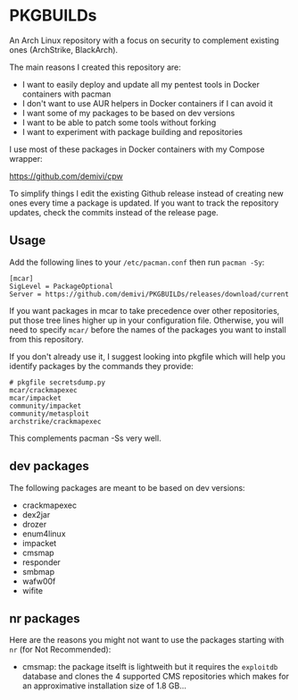 # PKGBUILDs

An Arch Linux repository with a focus on security to complement existing ones (ArchStrike, BlackArch).

The main reasons I created this repository are:

- I want to easily deploy and update all my pentest tools in Docker containers with pacman
- I don't want to use AUR helpers in Docker containers if I can avoid it
- I want some of my packages to be based on dev versions
- I want to be able to patch some tools without forking
- I want to experiment with package building and repositories

I use most of these packages in Docker containers with my Compose wrapper:

https://github.com/demivi/cpw

To simplify things I edit the existing Github release instead of creating new ones every time a package is updated. If you want to track the repository updates, check the commits instead of the release page.

## Usage

Add the following lines to your `/etc/pacman.conf` then run `pacman -Sy`:
```
[mcar]
SigLevel = PackageOptional
Server = https://github.com/demivi/PKGBUILDs/releases/download/current
```
If you want packages in mcar to take precedence over other repositories, put those tree lines higher up in your configuration file. Otherwise, you will need to specify `mcar/` before the names of the packages you want to install from this repository.

If you don't already use it, I suggest looking into pkgfile which will help you identify packages by the commands they provide:
```
# pkgfile secretsdump.py
mcar/crackmapexec
mcar/impacket
community/impacket
community/metasploit
archstrike/crackmapexec
```

This complements pacman -Ss very well.

## dev packages

The following packages are meant to be based on dev versions:

- crackmapexec
- dex2jar
- drozer
- enum4linux
- impacket
- cmsmap
- responder
- smbmap
- wafw00f
- wifite

## nr packages

Here are the reasons you might not want to use the packages starting with `nr` (for Not Recommended):

- cmsmap: the package itselft is lightweith but it requires the `exploitdb` database and clones the 4 supported CMS repositories which makes for an approximative installation size of 1.8 GB...
